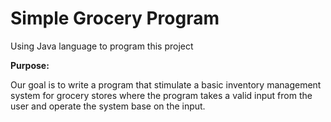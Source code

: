 # Simple Grocery Program
Using Java language to program this project

<b> Purpose: </b>

Our goal is to write a program that stimulate a basic inventory management system for grocery stores where the program takes a valid input from the user and operate the system base on the input.
